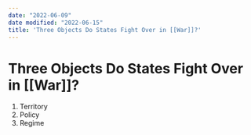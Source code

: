 ```yaml
---
date: "2022-06-09"
date modified: "2022-06-15"
title: 'Three Objects Do States Fight Over in [[War]]?'
---
```


# Three Objects Do States Fight Over in [[War]]?
1. Territory
2. Policy
3. Regime
